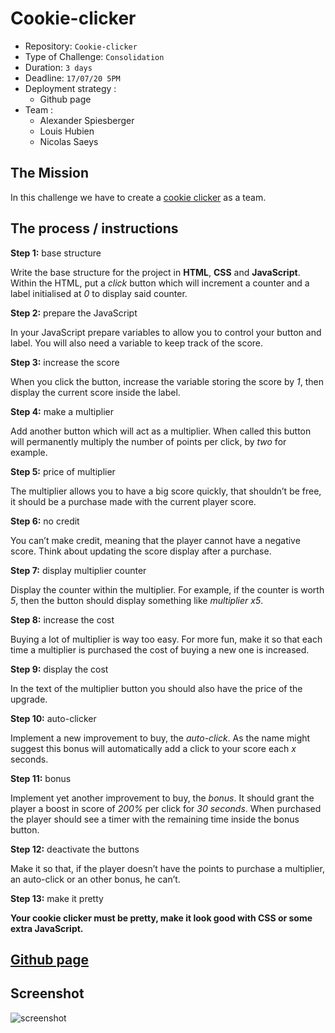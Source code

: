 # Cookie-clicker

- Repository: `Cookie-clicker`
- Type of Challenge: `Consolidation`
- Duration: `3 days`
- Deadline: `17/07/20 5PM`
- Deployment strategy :
  - Github page
- Team : 
    - Alexander Spiesberger 
    - Louis Hubien 
    - Nicolas Saeys 

## The Mission

In this challenge we have to create a [cookie clicker](https://en.wikipedia.org/wiki/Cookie_Clicker) as a team.

## The process / instructions

**Step 1:** base structure

Write the base structure for the project in **HTML**, **CSS** and **JavaScript**. Within the HTML, put a *click* button which will increment a counter and a label initialised at *0* to display said counter.

**Step 2:** prepare the JavaScript

In your JavaScript prepare variables to allow you to control your button and label. You will also need a variable to keep track of the score.

**Step 3:** increase the score

When you click the button, increase the variable storing the score by *1*, then display the current score inside the label.

**Step 4:** make a multiplier

Add another button which will act as a multiplier. When called this button will permanently multiply the number of points per click, by *two* for example.

**Step 5:** price of multiplier

The multiplier allows you to have a big score quickly, that shouldn’t be free, it should be a purchase made with the current player score.

**Step 6:** no credit

You can’t make credit, meaning that the player cannot have a negative score. Think about updating the score display after a purchase.

**Step 7:** display multiplier counter

Display the counter within the multiplier. For example, if the counter is worth *5*, then the button should display something like *multiplier x5*.

**Step 8:** increase the cost

Buying a lot of multiplier is way too easy. For more fun, make it so that each time a multiplier is purchased the cost of buying a new one is increased.

**Step 9:** display the cost

In the text of the multiplier button you should also have the price of the upgrade.

**Step 10:** auto-clicker

Implement a new improvement to buy, the *auto-click*. As the name might suggest this bonus will automatically add a click to your score each *x* seconds.

**Step 11:** bonus

Implement yet another improvement to buy, the *bonus*. It should grant the player a boost in score of *200%* per click for *30 seconds*. When purchased the player should see a timer with the remaining time inside the bonus button.

**Step 12:** deactivate the buttons

Make it so that, if the player doesn’t have the points to purchase a multiplier, an auto-click or an other bonus, he can’t.

**Step 13:** make it pretty

**Your cookie clicker must be pretty, make it look good with CSS or some extra JavaScript.**

## [Github page](https://louishubien.github.io/Clicker/)

## Screenshot

![screenshot](images/screenshot.png) 
